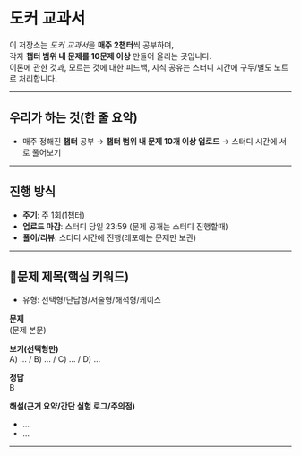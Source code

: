 # 도커 교과서

이 저장소는 *도커 교과서*을 **매주 2챕터**씩 공부하며,  
각자 **챕터 범위 내 문제를 10문제 이상** 만들어 올리는 곳입니다.  
이론에 관한 것과, 모르는 것에 대한 피드백, 지식 공유는 스터디 시간에 구두/별도 노트로 처리합니다.

---

## 우리가 하는 것(한 줄 요약)
- 매주 정해진 **챕터** 공부 → **챕터 범위 내 문제 10개 이상 업로드** → 스터디 시간에 서로 풀어보기

---

## 진행 방식
- **주기**: 주 1회(1챕터)
- **업로드 마감**: 스터디 당일 23:59 (문제 공개는 스터디 진행할때)
- **풀이/리뷰**: 스터디 시간에 진행(레포에는 문제만 보관)

---


## 📌문제 제목(핵심 키워드)
- 유형: 선택형/단답형/서술형/해석형/케이스

**문제**  
(문제 본문)

**보기(선택형만)**  
A) … / B) … / C) … / D) …

**정답**  
B

**해설(근거 요약/간단 실험 로그/주의점)**
- …
- …
  
---
